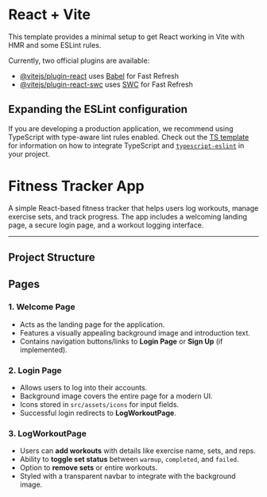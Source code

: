 # React + Vite

This template provides a minimal setup to get React working in Vite with HMR and some ESLint rules.

Currently, two official plugins are available:

- [@vitejs/plugin-react](https://github.com/vitejs/vite-plugin-react/blob/main/packages/plugin-react) uses [Babel](https://babeljs.io/) for Fast Refresh
- [@vitejs/plugin-react-swc](https://github.com/vitejs/vite-plugin-react/blob/main/packages/plugin-react-swc) uses [SWC](https://swc.rs/) for Fast Refresh

## Expanding the ESLint configuration

If you are developing a production application, we recommend using TypeScript with type-aware lint rules enabled. Check out the [TS template](https://github.com/vitejs/vite/tree/main/packages/create-vite/template-react-ts) for information on how to integrate TypeScript and [`typescript-eslint`](https://typescript-eslint.io) in your project.

# Fitness Tracker App

A simple React-based fitness tracker that helps users log workouts, manage exercise sets, and track progress. The app includes a welcoming landing page, a secure login page, and a workout logging interface.

---

## Project Structure
## Pages

### 1. Welcome Page
- Acts as the landing page for the application.
- Features a visually appealing background image and introduction text.
- Contains navigation buttons/links to **Login Page** or **Sign Up** (if implemented).

### 2. Login Page
- Allows users to log into their accounts.
- Background image covers the entire page for a modern UI.
- Icons stored in `src/assets/icons` for input fields.
- Successful login redirects to **LogWorkoutPage**.

### 3. LogWorkoutPage
- Users can **add workouts** with details like exercise name, sets, and reps.
- Ability to **toggle set status** between `warmup`, `completed`, and `failed`.
- Option to **remove sets** or entire workouts.
- Styled with a transparent navbar to integrate with the background image.




